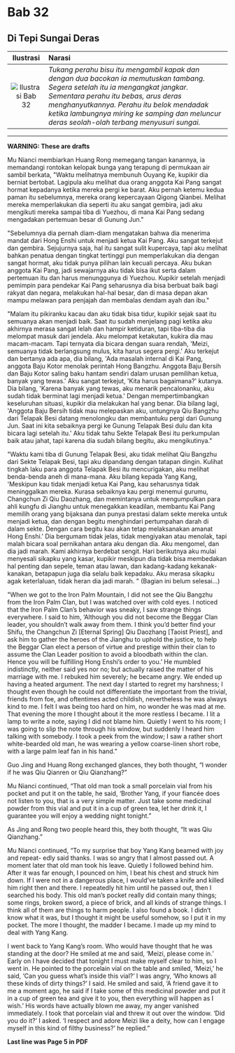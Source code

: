 # Bab 32
## Di Tepi Sungai Deras

| Ilustrasi | Narasi |
|   :---:   | :---   |
| ![Ilustrasi Bab 32](https://res.cloudinary.com/drzjshskk/image/upload/v1676693580/sdyxz/originals/loch-32_quqfrc.jpg)  | _Tukang perahu bisu itu mengambil kapak dan dengan dua bacokan ia memutuskan tambang. Segera setelah itu ia mengangkat jangkar. Sementara perahu itu bebas, arus deras menghanyutkannya. Perahu itu belok mendadak ketika lambungnya miring ke samping dan meluncur deras seolah-olah terbang menyusuri sungai._  |

***

**WARNING: These are drafts**

Mu Nianci membiarkan Huang Rong memegang tangan kanannya, ia memandangi rontokan kelopak bunga yang terapung di permukaan 
air sambil berkata, "Waktu melihatnya membunuh Ouyang Ke, kupikir dia berniat bertobat. Lagipula aku melihat dua orang 
anggota Kai Pang sangat hormat kepadanya ketika mereka pergi ke barat. Aku pernah ketemu kedua paman itu sebelumnya,
mereka orang kepercayaan Qigong Qianbei. Melihat mereka memperlakukan dia seperti itu aku sangat gembira, jadi aku mengikuti 
mereka sampai tiba di Yuezhou, di mana Kai Pang sedang mengadakan pertemuan besar di Gunung Jun."

"Sebelumnya dia pernah diam-diam mengatakan bahwa dia menerima mandat dari Hong Enshi untuk menjadi ketua Kai Pang. Aku 
sangat terkejut dan gembira. Sejujurnya saja, hal itu sangat sulit kupercaya, tapi aku melihat bahkan penatua dengan tingkat
tertinggi pun memperlakukan dia dengan sangat hormat, aku tidak punya pilihan lain kecuali percaya. Aku bukan anggota Kai Pang,
jadi sewajarnya aku tidak bisa ikut serta dalam pertemuan itu dan harus menunggunya di Yuezhou. Kupikir setelah menjadi pemimpin 
para pendekar Kai Pang seharusnya dia bisa berbuat baik bagi rakyat dan negara, melakukan hal-hal besar, dan di masa depan
akan mampu melawan para penjajah dan membalas dendam ayah dan ibu."

"Malam itu pikiranku kacau dan aku tidak bisa tidur, kupikir sejak saat itu semuanya akan menjadi baik. Saat itu sudah menjelang
pagi ketika aku akhirnya merasa sangat lelah dan hampir ketiduran, tapi tiba-tiba dia melompat masuk dari jendela. Aku melompat 
ketakutan, kukira dia mau macam-macam. Tapi ternyata dia bicara dengan suara rendah, 'Meizi, semuanya tidak berlangsung mulus,
kita harus segera pergi.' Aku terkejut dan bertanya ada apa, dia bilang, 'Ada masalah internal di Kai Pang, anggota Baju Kotor 
menolak perintah Hong Bangzhu. Anggota Baju Bersih dan Baju Kotor saling baku hantam sendiri dalam urusan pemilihan ketua, 
banyak yang tewas.' Aku sangat terkejut, 'Kita harus bagaimana?' kutanya. Dia bilang, 'Karena banyak yang tewas, aku menarik 
pencalonanku, aku sudah tidak berminat lagi menjadi ketua.' Dengan mempertimbangkan keseluruhan situasi, kupikir dia melakukan
hal yang benar. Dia bilang lagi, 'Anggota Baju Bersih tidak mau melepaskan aku, untungnya Qiu Bangzhu dari Telapak Besi datang 
menolongku dan membantuku pergi dari Gunung Jun. Saat ini kita sebaiknya pergi ke Gunung Telapak Besi dulu dan kita bicara 
lagi setelah itu.' Aku tidak tahu Sekte Telapak Besi itu perkumpulan baik atau jahat, tapi karena dia sudah bilang begitu,
aku mengikutinya."

"Waktu kami tiba di Gunung Telapak Besi, aku tidak melihat Qiu Bangzhu dari Sekte Telapak Besi, tapi aku dipandang dengan tatapan
dingin. Kulihat tingkah laku para anggota Telapak Besi itu mencurigakan, aku melihat benda-benda aneh di mana-mana. Aku bilang 
kepada Yang Kang, 'Meskipun kau tidak menjadi ketua Kai Pang, kau seharusnya tidak meninggalkan mereka. Kurasa sebaiknya kau 
pergi menemui gurumu, Changchun Zi Qiu Daozhang, dan memintanya untuk mengumpulkan para ahli kungfu di Jianghu untuk menegakkan 
keadilan, membantu Kai Pang memilih orang yang bijaksana dan punya prestasi dalam sekte mereka untuk menjadi ketua, dan dengan 
begitu menghindari pertumpahan darah di dalam sekte. Dengan cara begitu kau akan tetap melaksanakan amanat Hong Enshi.' Dia 
bergumam tidak jelas, tidak mengiyakan atau menolak, tapi malah bicara soal pernikahan antara aku dengan dia. Aku mengomel, dan 
dia jadi marah. Kami akhirnya berdebat sengit. Hari berikutnya aku mulai menyesali sikapku yang kasar, kupikir meskipun dia 
tidak bisa membedakan hal penting dan sepele, teman atau lawan, dan kadang-kadang kekanak-kanakan, betapapun juga dia selalu baik
kepadaku. Aku merasa sikapku agak keterlaluan, tidak heran dia jadi marah. " (Bagian ini belum selesai...)

"When we got to the Iron Palm Mountain, I did not see the Qiu Bangzhu from the Iron
Palm Clan, but I was watched over with cold eyes. I noticed that the Iron Palm Clan’s
behavior was sneaky, I saw strange things everywhere. I said to him, ‘Although you did
not become the Beggar Clan leader, you shouldn’t walk away from them. I think you’d
better find your Shifu, the Changchun Zi [Eternal Spring] Qiu Daozhang [Taoist Priest],
and ask him to gather the heroes of the Jianghu to uphold the justice, to help the Beggar
Clan elect a person of virtue and prestige within their clan to assume the Clan Leader
position to avoid a bloodbath within the clan. Hence you will be fulfilling Hong Enshi’s
order to you.’ He mumbled indistinctly, neither said yes nor no; but actually raised the
matter of his marriage with me. I rebuked him severely; he became angry. We ended
up having a heated argument. The next day I started to regret my harshness; I thought even 
though he could not differentiate the important from the trivial, friends from foe, 
and oftentimes acted childish, nevertheless he was always kind to me. I felt I was being 
too hard on him, no wonder he was mad at me. That evening the more I thought about it the 
more restless I became. I lit a lamp to write a note, saying I did not blame him. Quietly 
I went to his room; I was going to slip the note through his window, but suddenly I heard him 
talking with somebody. I took a peek from the window; I saw a rather short white-bearded
old man, he was wearing a yellow coarse-linen short robe, with a large palm leaf fan in
his hand.”

Guo Jing and Huang Rong exchanged glances, they both thought, “I wonder if he was
Qiu Qianren or Qiu Qianzhang?”

Mu Nianci continued, “That old man took a small porcelain vial from his pocket and
put it on the table, he said, ‘Brother Yang, if your fiancée does not listen to you, that is a
very simple matter. Just take some medicinal powder from this vial and put it in a cup
of green tea, let her drink it, I guarantee you will enjoy a wedding night tonight.”

As Jing and Rong two people heard this, they both thought, “It was Qiu Qianzhang.”

Mu Nianci continued, “To my surprise that boy Yang Kang beamed with joy and repeat-
edly said thanks. I was so angry that I almost passed out. A moment later that old man
took his leave. Quietly I followed behind him. After it was far enough, I pounced on
him, I beat his chest and struck him down. If I were not in a dangerous place, I
would’ve taken a knife and killed him right then and there. I repeatedly hit him until
he passed out, then I searched his body. This old man’s pocket really did contain many
things; some rings, broken sword, a piece of brick, and all kinds of strange things. I
think all of them are things to harm people. I also found a book. I didn’t know what it
was, but I thought it might be useful somehow, so I put it in my pocket. The more I
thought, the madder I became. I made up my mind to deal with Yang Kang.

I went back to Yang Kang’s room. Who would have thought that he was standing at the
door? He smiled at me and said, ‘Meizi, please come in.’ Early on I have decided that
tonight I must make myself clear to him, so I went in. He pointed to the porcelain vial
on the table and smiled, ‘Meizi,’ he said, ‘Can you guess what’s inside this vial?’ I was
angry, ‘Who knows all these kinds of dirty things?’ I said. He smiled and said, ‘A friend
gave it to me a moment ago, he said if I take some of this medicinal powder and put it
in a cup of green tea and give it to you, then everything will happen as I wish.’ His
words have actually blown me away, my anger vanished immediately. I took that
porcelain vial and threw it out over the window. ‘Did you do it?’ I asked. ‘I respect and
adore Meizi like a deity, how can I engage myself in this kind of filthy business?’ he
replied.”


**Last line was Page 5 in PDF**


